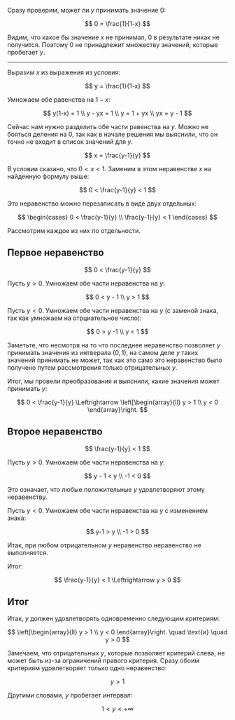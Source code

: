Сразу проверим, может ли $y$ принимать значение $0$:

$$ 0 = \frac{1}{1-x} $$

Видим, что какое бы значение $x$ не принимал, $0$ в результате никак не получится. Поэтому $0$ не принадлежит множеству значений, которые пробегает $y$.

---

Выразим $x$ из выражения из условия:

$$ y = \frac{1}{1-x} $$

Умножаем обе равенства на $1-x$:

$$ y(1-x) = 1 \\ y - yx = 1 \\ y = 1 + yx \\ yx = y - 1 $$

Сейчас нам нужно разделить обе части равенства на $y$. Можно не бояться деления на $0$, так как в начале решения мы выяснили, что он точно не входит в список значений для $y$.

$$ x = \frac{y-1}{y} $$

В условии сказано, что $0 < x < 1$. Заменим в этом неравенстве $x$ на найденную формулу выше:

$$ 0 < \frac{y-1}{y} < 1 $$

Это неравенство можно перезаписать в виде двух отдельных:

$$
\begin{cases}
	0 < \frac{y-1}{y}
    \\
    \frac{y-1}{y} < 1
\end{cases}
$$

Рассмотрим каждое из них по отдельности.

## Первое неравенство

$$ 0 < \frac{y-1}{y} $$

Пусть $y > 0$. Умножаем обе части неравенства на $y$:

$$ 0 < y - 1 \\ y > 1 $$

Пусть $y < 0$. Умножаем обе части неравенства на $y$ (с заменой знака, так как умножаем на отрциательное число):

$$ 0 > y -1 \\ y < 1 $$

Заметьте, что несмотря на то что последнее неравенство позволяет $y$ принимать значения из интверала $(0, 1)$, на самом деле $y$ таких значений принимать не может, так как это само это неравенство было получено путем рассмотрения только отрицательных $y$.

Итог, мы провели преобразования и выяснили, какие значения может принимать $y$:

$$ 0 < \frac{y-1}{y} \Leftrightarrow \left[\begin{array}{ll} y > 1 \\ y < 0 \end{array}\right. $$

## Второе неравенство

$$ \frac{y-1}{y} < 1 $$

Пусть $y > 0$. Умножаем обе части неравенства на $y$:

$$ y - 1 < y \\ -1 < 0 $$

Это означает, что любые положительные $y$ удовлетворяют этому неравенству.

Пусть $y< 0$. Умножаем обе части неравенства на $y$ с изменением знака:

$$ y-1 > y \\ -1 > 0 $$

Итак, при любом отрицательном $y$ неравенство неравенство не выполняется.

Итог:

$$ \frac{y-1}{y} < 1 \Leftrightarrow y > 0 $$

## Итог

Итак, $y$ должен удовлетворять одновременно следующим критериям:

$$ \left[\begin{array}{ll} y > 1 \\ y < 0 \end{array}\right. \quad \text{и} \quad y > 0 $$

Замечаем, что отрицательных $y$, которые позволяет критерий слева, не может быть из-за ограничений правого критерия. Сразу обоим критериям удовлетворяет только одно неравенство:

$$ y > 1 $$

Другими словами, $y$ пробегает интервал:

$$ 1 < y < +\infty $$